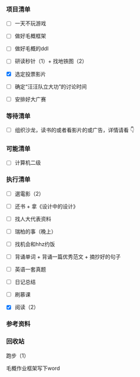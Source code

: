 ### 项目清单

- [ ] 一天不玩游戏

- [ ] 做好毛概框架

- [ ] 做好毛概的ddl

- [ ] 研读秒针（1）+ 找地铁图（2）

- [x] 选定投票影片

- [ ] 确定“汪汪队立大功”的讨论时间

- [ ] 安排好大广赛

  


### 等待清单

- [ ] 组织沙龙，读书的或者看影片的或广告，详情请看 👇



### 可能清单

- [ ] 计算机二级

  

### 执行清单

- [ ] 選電影（2）
- [ ] 还书 + 拿《设计中的设计》
- [ ] 找人大代表资料
- [ ] 瑞柏的事（晚上）
- [ ] 找机会和hhz约饭
- [ ] 背诵单词 + 背诵一篇优秀范文 + 摘抄好的句子
- [ ] 英语一套真题
- [ ] 日记总结
- [ ] 刷慕课
- [x] 阅读（2）



### 参考资料

### 回收站

跑步（1）

毛概作业框架写下word